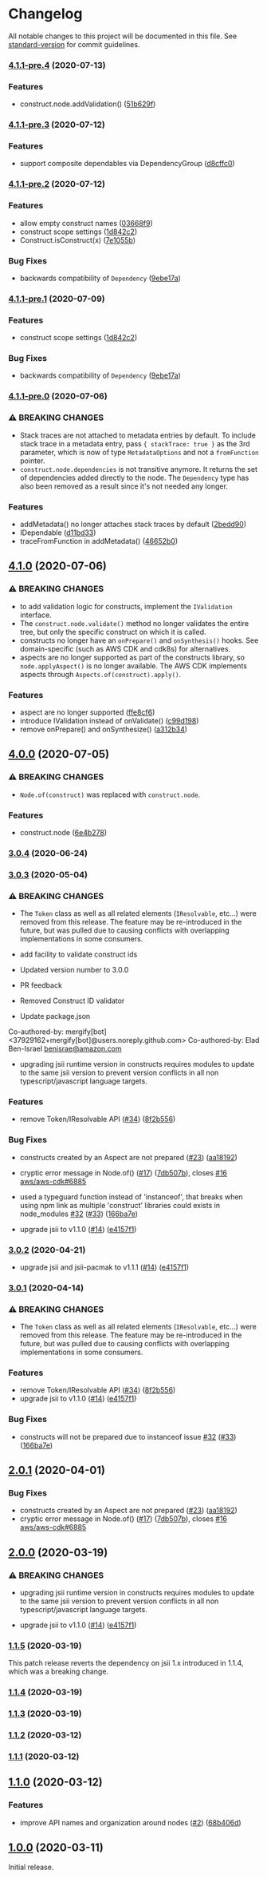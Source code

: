 # Changelog

All notable changes to this project will be documented in this file. See [standard-version](https://github.com/conventional-changelog/standard-version) for commit guidelines.

### [4.1.1-pre.4](https://github.com/aws/constructs/compare/v4.1.1-pre.3...v4.1.1-pre.4) (2020-07-13)


### Features

* construct.node.addValidation() ([51b629f](https://github.com/aws/constructs/commit/51b629fe78dd1772ef135ccebe10f8d659cdba18))

### [4.1.1-pre.3](https://github.com/aws/constructs/compare/v4.1.1-pre.2...v4.1.1-pre.3) (2020-07-12)


### Features

* support composite dependables via DependencyGroup ([d8cffc0](https://github.com/aws/constructs/commit/d8cffc0de0d55f67fdbc88e2885fd110928426a5))

### [4.1.1-pre.2](https://github.com/aws/constructs/compare/v4.1.1-pre.0...v4.1.1-pre.2) (2020-07-12)


### Features

* allow empty construct names ([03668f9](https://github.com/aws/constructs/commit/03668f9ef15cdcb8ddd9de606045d1fc4ced1a4e))
* construct scope settings ([1d842c2](https://github.com/aws/constructs/commit/1d842c24952896c335fcdd7550a136e8af5f75c4))
* Construct.isConstruct(x) ([7e1055b](https://github.com/aws/constructs/commit/7e1055bee09a291724fd1f85e413891dae9745aa))


### Bug Fixes

* backwards compatibility of `Dependency` ([9ebe17a](https://github.com/aws/constructs/commit/9ebe17a88a2a0e38331bc3eff5d772dbb8e9e6db))

### [4.1.1-pre.1](https://github.com/aws/constructs/compare/v4.1.1-pre.0...v4.1.1-pre.1) (2020-07-09)


### Features

* construct scope settings ([1d842c2](https://github.com/aws/constructs/commit/1d842c24952896c335fcdd7550a136e8af5f75c4))


### Bug Fixes

* backwards compatibility of `Dependency` ([9ebe17a](https://github.com/aws/constructs/commit/9ebe17a88a2a0e38331bc3eff5d772dbb8e9e6db))

### [4.1.1-pre.0](https://github.com/aws/constructs/compare/v4.1.0...v4.1.1-pre.0) (2020-07-06)


### ⚠ BREAKING CHANGES

* Stack traces are not attached to metadata entries by default. To include stack trace in a metadata entry, pass `{ stackTrace: true }` as the 3rd parameter, which is now of type `MetadataOptions` and not a `fromFunction` pointer.
* `construct.node.dependencies` is not transitive anymore. It returns the set of dependencies added directly to the node. The `Dependency` type has also been removed as a result since it's not needed any longer.

### Features

* addMetadata() no longer attaches stack traces by default ([2bedd90](https://github.com/aws/constructs/commit/2bedd907f39b64715cade2d49e94a9978930bc56))
* IDependable ([d11bd33](https://github.com/aws/constructs/commit/d11bd339aed3cad000d07fdd8ef7d2741153935a))
* traceFromFunction in addMetadata() ([46652b0](https://github.com/aws/constructs/commit/46652b04d81e5a0031be5a5f48fe713ce47a8765))

## [4.1.0](https://github.com/aws/constructs/compare/v4.0.0...v4.1.0) (2020-07-06)


### ⚠ BREAKING CHANGES

* to add validation logic for constructs, implement the `IValidation` interface. 
* The `construct.node.validate()` method no longer validates the entire tree, but only the specific construct on which it is called.
* constructs no longer have an `onPrepare()` and `onSynthesis()` hooks. See domain-specific (such as AWS CDK and cdk8s) for alternatives.
* aspects are no longer supported as part of the constructs library, so `node.applyAspect()` is no longer available. The AWS CDK implements aspects through `Aspects.of(construct).apply()`.

### Features

* aspect are no longer supported ([ffe8cf6](https://github.com/aws/constructs/commit/ffe8cf6c4dbcb67b25d874028c09a04ed68e264c))
* introduce IValidation instead of onValidate() ([c99d198](https://github.com/aws/constructs/commit/c99d198bca8698c19e88cd53fb8393fb4ec50bed))
* remove onPrepare() and onSynthesize() ([a312b34](https://github.com/aws/constructs/commit/a312b3455227ba25853eece6a3a588d67a3edb4c))

## [4.0.0](https://github.com/aws/constructs/compare/v3.0.4...v4.0.0) (2020-07-05)


### ⚠ BREAKING CHANGES

* `Node.of(construct)` was replaced with `construct.node`.

### Features

* construct.node ([6e4b278](https://github.com/aws/constructs/commit/6e4b2783764ec4155f858b22751804ffe7587f5a))

### [3.0.4](https://github.com/aws/constructs/compare/v3.0.3...v3.0.4) (2020-06-24)

### [3.0.3](https://github.com/aws/constructs/compare/v1.1.4...v3.0.3) (2020-05-04)


### ⚠ BREAKING CHANGES

* The `Token` class as well as all related elements
(`IResolvable`, etc...) were removed from this release. The feature may
be re-introduced in the future, but was pulled due to causing conflicts
with overlapping implementations in some consumers.

* add facility to validate construct ids

* Updated version number to 3.0.0

* PR feedback

* Removed Construct ID validator

* Update package.json

Co-authored-by: mergify[bot] <37929162+mergify[bot]@users.noreply.github.com>
Co-authored-by: Elad Ben-Israel <benisrae@amazon.com>
* upgrading jsii runtime version in constructs requires
modules to update to the same jsii version to prevent version conflicts
in all non typescript/javascript language targets.

### Features

* remove Token/IResolvable API ([#34](https://github.com/aws/constructs/issues/34)) ([8f2b556](https://github.com/aws/constructs/commit/8f2b556db79f2823542afe210ee40bea57f29bea))


### Bug Fixes

* constructs created by an Aspect are not prepared ([#23](https://github.com/aws/constructs/issues/23)) ([aa18192](https://github.com/aws/constructs/commit/aa181929a1ca5d72350ee621ca69827113772a80))
* cryptic error message in Node.of() ([#17](https://github.com/aws/constructs/issues/17)) ([7db507b](https://github.com/aws/constructs/commit/7db507ba9ad3af1fc5ed956f12d5b10a4d8bada5)), closes [#16](https://github.com/aws/constructs/issues/16) [aws/aws-cdk#6885](https://github.com/aws/aws-cdk/issues/6885)
* used a typeguard function instead of 'instanceof', that breaks when using npm link as multiple 'construct' libraries could exists in node_modules [#32](https://github.com/aws/constructs/issues/32) ([#33](https://github.com/aws/constructs/issues/33)) ([166ba7e](https://github.com/aws/constructs/commit/166ba7ef9e88fd9ffbedd6fa2e6d096ace370ca4))


* upgrade jsii to v1.1.0 ([#14](https://github.com/aws/constructs/issues/14)) ([e4157f1](https://github.com/aws/constructs/commit/e4157f109c3e1d05fe5d24c4bd9ce100b5c56b51))

### [3.0.2](https://github.com/aws/constructs/compare/v3.0.1...v3.0.2) (2020-04-21)

* upgrade jsii and jsii-pacmak to v1.1.1 ([#14](https://github.com/aws/constructs/issues/14)) ([e4157f1](https://github.com/aws/constructs/commit/e4157f109c3e1d05fe5d24c4bd9ce100b5c56b51))


### [3.0.1](https://github.com/aws/constructs/compare/v1.1.4...v3.0.1) (2020-04-14)

### ⚠ BREAKING CHANGES

* The `Token` class as well as all related elements (`IResolvable`, etc...) were removed from this release. The feature may be re-introduced in the future, but was pulled due to causing conflicts with overlapping implementations in some consumers.

### Features

* remove Token/IResolvable API ([#34](https://github.com/aws/constructs/issues/34)) ([8f2b556](https://github.com/aws/constructs/commit/8f2b556db79f2823542afe210ee40bea57f29bea))
* upgrade jsii to v1.1.0 ([#14](https://github.com/aws/constructs/issues/14)) ([e4157f1](https://github.com/aws/constructs/commit/e4157f109c3e1d05fe5d24c4bd9ce100b5c56b51))

### Bug Fixes

* constructs will not be prepared due to instanceof issue [#32](https://github.com/aws/constructs/issues/32) ([#33](https://github.com/aws/constructs/issues/33)) ([166ba7e](https://github.com/aws/constructs/commit/166ba7ef9e88fd9ffbedd6fa2e6d096ace370ca4))


## [2.0.1](https://github.com/aws/constructs/compare/v1.1.4...v2.0.1) (2020-04-01)

### Bug Fixes

* constructs created by an Aspect are not prepared ([#23](https://github.com/aws/constructs/issues/23)) ([aa18192](https://github.com/aws/constructs/commit/aa181929a1ca5d72350ee621ca69827113772a80))
* cryptic error message in Node.of() ([#17](https://github.com/aws/constructs/issues/17)) ([7db507b](https://github.com/aws/constructs/commit/7db507ba9ad3af1fc5ed956f12d5b10a4d8bada5)), closes [#16](https://github.com/aws/constructs/issues/16) [aws/aws-cdk#6885](https://github.com/aws/aws-cdk/issues/6885)

## [2.0.0](https://github.com/aws/constructs/compare/v1.1.4...v2.0.0) (2020-03-19)


### ⚠ BREAKING CHANGES

* upgrading jsii runtime version in constructs requires
modules to update to the same jsii version to prevent version conflicts
in all non typescript/javascript language targets.

* upgrade jsii to v1.1.0 ([#14](https://github.com/aws/constructs/issues/14)) ([e4157f1](https://github.com/aws/constructs/commit/e4157f109c3e1d05fe5d24c4bd9ce100b5c56b51))

### [1.1.5](https://github.com/aws/constructs/compare/v1.1.4...v1.1.5) (2020-03-19)

This patch release reverts the dependency on jsii 1.x introduced in 1.1.4, which was a breaking change.

### [1.1.4](https://github.com/aws/constructs/compare/v1.1.3...v1.1.4) (2020-03-19)

### [1.1.3](https://github.com/aws/constructs/compare/v1.1.2...v1.1.3) (2020-03-19)

### [1.1.2](https://github.com/aws/constructs/compare/v1.1.1...v1.1.2) (2020-03-12)

### [1.1.1](https://github.com/aws/constructs/compare/v1.1.0...v1.1.1) (2020-03-12)

## [1.1.0](https://github.com/aws/constructs/compare/v0.0.2...v1.1.0) (2020-03-12)


### Features

* improve API names and organization around nodes ([#2](https://github.com/aws/constructs/issues/2)) ([68b406d](https://github.com/aws/constructs/commit/68b406dff77cd60ed80a5cd541d6607fa470d2c5))

## [1.0.0](https://github.com/aws/constructs/compare/v0.0.2...v1.0.0) (2020-03-11)

Initial release.
